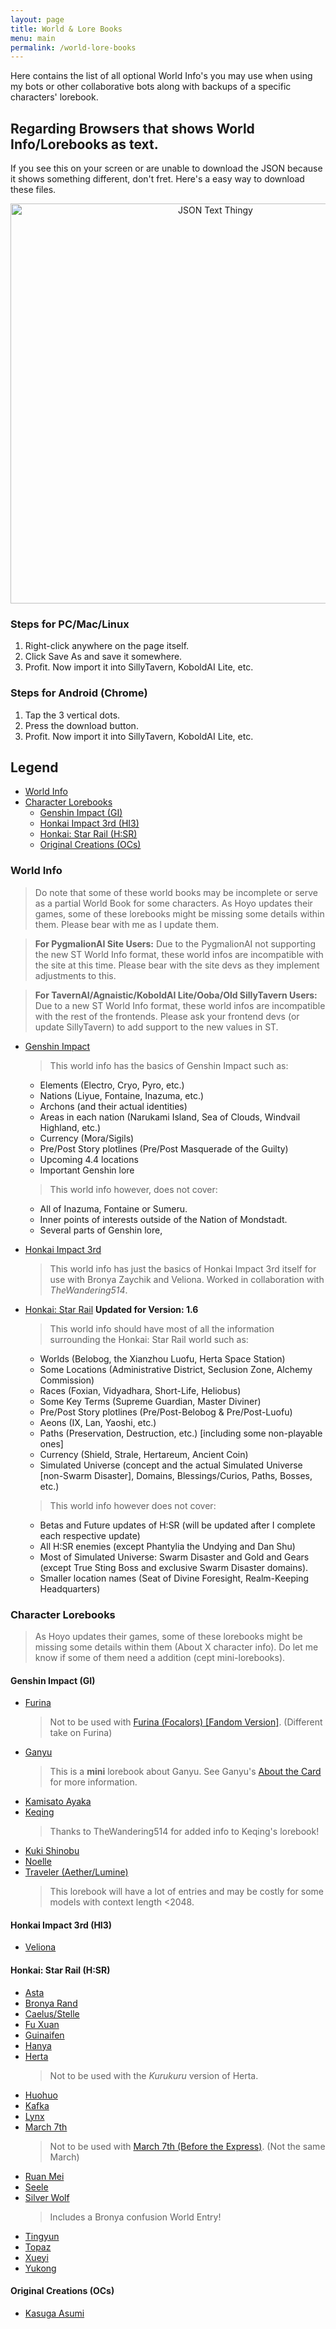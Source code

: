 ```yaml
---
layout: page
title: World & Lore Books
menu: main
permalink: /world-lore-books
---
```


Here contains the list of all optional World Info's you may use when using my bots or other collaborative bots along with backups of a specific characters' lorebook.

## Regarding Browsers that shows World Info/Lorebooks as text.
If you see this on your screen or are unable to download the JSON because it shows something different, don't fret. Here's a easy way to download these files.

<p align="center">
    <img src="{{site.baseurl}}/assets/images/world-info/text_thingy.png" alt="JSON Text Thingy" width=640px>
</p>

### Steps for PC/Mac/Linux
1. Right-click anywhere on the page itself.
2. Click Save As and save it somewhere.
3. Profit. Now import it into SillyTavern, KoboldAI Lite, etc.

### Steps for Android (Chrome)
1. Tap the 3 vertical dots.
2. Press the download button.
3. Profit. Now import it into SillyTavern, KoboldAI Lite, etc.

## Legend
- [World Info](#world-info)
- [Character Lorebooks](#character-lorebooks)
   - [Genshin Impact (GI)](#genshin-impact-gi)
   - [Honkai Impact 3rd (HI3)](#honkai-impact-3rd-hi3)
   - [Honkai: Star Rail (H:SR)](#honkai-star-rail-hsr)
   - [Original Creations (OCs)](#original-creations-ocs)

### World Info

> Do note that some of these world books may be incomplete or serve as a partial World Book for some characters. As Hoyo updates their games, some of these lorebooks might be missing some details within them. Please bear with me as I update them.

> **For PygmalionAI Site Users:** Due to the PygmalionAI not supporting the new ST World Info format, these world infos are incompatible with the site at this time. Please bear with the site devs as they implement adjustments to this.

> **For TavernAI/Agnaistic/KoboldAI Lite/Ooba/Old SillyTavern Users:** Due to a new ST World Info format, these world infos are incompatible with the rest of the frontends. Please ask your frontend devs (or update SillyTavern) to add support to the new values in ST.

- [Genshin Impact](world-info/GI-Core.json)
   > This world info has the basics of Genshin Impact such as:
   - Elements (Electro, Cryo, Pyro, etc.)
   - Nations (Liyue, Fontaine, Inazuma, etc.)
   - Archons (and their actual identities)
   - Areas in each nation (Narukami Island, Sea of Clouds, Windvail Highland, etc.)
   - Currency (Mora/Sigils)
   - Pre/Post Story plotlines (Pre/Post Masquerade of the Guilty)
   - Upcoming 4.4 locations
   - Important Genshin lore
   
   > This world info however, does not cover: 
   - All of Inazuma, Fontaine or Sumeru.
   - Inner points of interests outside of the Nation of Mondstadt.
   - Several parts of Genshin lore,

- [Honkai Impact 3rd](world-info/HI3-Core.json)
   > This world info has just the basics of Honkai Impact 3rd itself for use with Bronya Zaychik and Veliona. Worked in collaboration with *TheWandering514*.

- [Honkai: Star Rail](world-info/HSR.json)
   **Updated for Version: 1.6**
   > This world info should have most of all the information surrounding the Honkai: Star Rail world such as: 
   - Worlds (Belobog, the Xianzhou Luofu, Herta Space Station)
   - Some Locations (Administrative District, Seclusion Zone, Alchemy Commission)
   - Races (Foxian, Vidyadhara, Short-Life, Heliobus)
   - Some Key Terms (Supreme Guardian, Master Diviner)
   - Pre/Post Story plotlines (Pre/Post-Belobog & Pre/Post-Luofu)
   - Aeons (IX, Lan, Yaoshi, etc.)
   - Paths (Preservation, Destruction, etc.) [including some non-playable ones]
   - Currency (Shield, Strale, Hertareum, Ancient Coin)
   - Simulated Universe (concept and the actual Simulated Universe [non-Swarm Disaster], Domains, Blessings/Curios, Paths, Bosses, etc.)

   > This world info however does not cover:
   - Betas and Future updates of H:SR (will be updated after I complete each respective update)
   - All H:SR enemies (except Phantylia the Undying and Dan Shu)
   - Most of Simulated Universe: Swarm Disaster and Gold and Gears (except True Sting Boss and exclusive Swarm Disaster domains).
   - Smaller location names (Seat of Divine Foresight, Realm-Keeping Headquarters)

### Character Lorebooks

> As Hoyo updates their games, some of these lorebooks might be missing some details within them (About X character info). Do let me know if some of them need a addition (cept mini-lorebooks).

#### Genshin Impact (GI)
<!-- - [Chevreuse](./world-info/char-wi/gi/Chevreuse-WI.json) -->
- [Furina](./world-info/char-wi/gi/Furina-WI.json)
   > Not to be used with [Furina (Focalors) [Fandom Version]]({{site.baseurl}}/furina-fandom). (Different take on Furina)
- [Ganyu](./world-info/char-wi/gi/Mini%20Ganyu-WI.json)
   > This is a **mini** lorebook about Ganyu. See Ganyu's [About the Card]({{site.baseurl}}/ganyu#about-the-card) for more information.
- [Kamisato Ayaka](./world-info/char-wi/gi/Ayaka-WI.json)
- [Keqing](./world-info/char-wi/gi/Keqing-WI.json)
   > Thanks to TheWandering514 for added info to Keqing's lorebook!
- [Kuki Shinobu](./world-info/char-wi/gi/Shinobu-WI.json)
- [Noelle](./world-info/char-wi/gi/Noelle-WI.json)
- [Traveler (Aether/Lumine)](./world-info/char-wi/gi/Traveler-WI.json)
   > This lorebook will have a lot of entries and may be costly for some models with context length <2048.

#### Honkai Impact 3rd (HI3)
- [Veliona](./world-info/char-wi/hi3/Veliona_Lorebook_HI3.json)

#### Honkai: Star Rail (H:SR)
- [Asta](./world-info/char-wi/hsr/Asta-WI.json)
- [Bronya Rand](./world-info/char-wi/hsr/Bronya-WI.json)
- [Caelus/Stelle](./world-info/char-wi/hsr/Trailblazer-WI.json)
- [Fu Xuan](./world-info/char-wi/hsr/Fu%20Xuan-WI.json)
- [Guinaifen](./world-info/char-wi/hsr/Guinaifen-WI.json)
- [Hanya](./world-info/char-wi/hsr/Hanya-WI.json)
- [Herta](./world-info/char-wi/hsr/Herta-WI.json)
   > Not to be used with the *Kurukuru* version of Herta.
- [Huohuo](./world-info/char-wi/hsr/Huohuo-WI.json)
- [Kafka](./world-info/char-wi/hsr/Kafka-WI.json)
- [Lynx](./world-info/char-wi/hsr/Lynx-WI.json)
- [March 7th](./world-info/char-wi/hsr/March-WI.json)
   > Not to be used with [March 7th (Before the Express)]({{site.baseurl}}/march-7th-bte). (Not the same March)
- [Ruan Mei](/world-info/char-wi/hsr/Ruan%20Mei-WI.json)
- [Seele](./world-info/char-wi/hsr/Seele-WI.json)
- [Silver Wolf](./world-info/char-wi/hsr/Silver%20Wolf-WI.json)
   > Includes a Bronya confusion World Entry!
- [Tingyun](./world-info/char-wi/hsr/Tingyun-WI.json)
- [Topaz](./world-info/char-wi/hsr/Topaz-WI.json)
- [Xueyi](./world-info/char-wi/hsr/Xueyi-WI.json)
- [Yukong](./world-info/char-wi/hsr/Yukong-WI.json)

#### Original Creations (OCs)
- [Kasuga Asumi](./world-info/char-wi/oc/Asumi-WI.json)